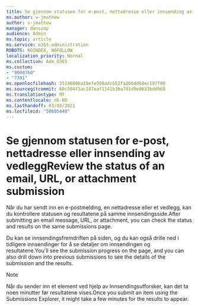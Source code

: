 ```yaml
---
title: Se gjennom statusen for e-post, nettadresse eller innsending av vedlegg
ms.author: v-jmathew
author: v-jmathew
manager: dansimp
audience: Admin
ms.topic: article
ms.service: o365-administration
ROBOTS: NOINDEX, NOFOLLOW
localization_priority: Normal
ms.collection: Adm_O365
ms.custom:
- "9000760"
- "7391"
ms.openlocfilehash: 3514600ba19efe508adc552fa26bdd64ec107f00
ms.sourcegitcommit: 60c504f3ac187eaf1141b3ba701d9e0633bdd968
ms.translationtype: MT
ms.contentlocale: nb-NO
ms.lasthandoff: 03/08/2021
ms.locfileid: "50695440"
---
```

# <a name="review-the-status-of-an-email-url-or-attachment-submission"></a><span data-ttu-id="b25d4-102">Se gjennom statusen for e-post, nettadresse eller innsending av vedlegg</span><span class="sxs-lookup"><span data-stu-id="b25d4-102">Review the status of an email, URL, or attachment submission</span></span>

<span data-ttu-id="b25d4-103">Når du har sendt inn en e-postmelding, en nettadresse eller et vedlegg, kan du kontrollere statusen og resultatene på samme innsendingsside.</span><span class="sxs-lookup"><span data-stu-id="b25d4-103">After submitting an email message, URL, or attachment, you can check the status and results on the same submissions page.</span></span>

<span data-ttu-id="b25d4-104">Du kan se innsendingsfremdriften på siden, og du kan også drille ned i tidligere innsendinger for å se detaljer om innsendingen og resultatene.</span><span class="sxs-lookup"><span data-stu-id="b25d4-104">You'll see the submission progress on the page, and you can also drill down into previous submissions to see the details of the submission and the results.</span></span>

> [!NOTE]
> <span data-ttu-id="b25d4-105">Når du sender inn et element ved hjelp av Innsendingsutforsker, kan det ta noen minutter før resultatene vises.</span><span class="sxs-lookup"><span data-stu-id="b25d4-105">Once you submit an item using the Submissions Explorer, it might take a few minutes for the results to appear.</span></span>
